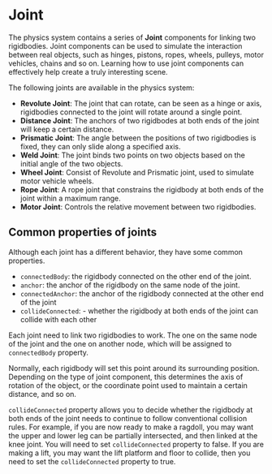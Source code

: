 # Joint

The physics system contains a series of **Joint** components for linking two rigidbodies. Joint components can be used to simulate the interaction between real objects, such as hinges, pistons, ropes, wheels, pulleys, motor vehicles, chains and so on. Learning how to use joint components can effectively help create a truly interesting scene.

The following joints are available in the physics system:

- **Revolute Joint**: The joint that can rotate, can be seen as a hinge or axis, rigidbodies connected to the joint will rotate around a single point.
- **Distance Joint**: The anchors of two rigidbodes at both ends of the joint will keep a certain distance.
- **Prismatic Joint**: The angle between the positions of two rigidbodies is fixed, they can only slide along a specified axis.
- **Weld Joint**: The joint binds two points on two objects based on the initial angle of the two objects.
- **Wheel Joint**: Consist of Revolute and Prismatic joint, used to simulate motor vehicle wheels.
- **Rope Joint**: A rope joint that constrains the rigidbody at both ends of the joint within a maximum range.
- **Motor Joint**: Controls the relative movement between two rigidbodies.

## Common properties of joints

Although each joint has a different behavior, they have some common properties.

- `connectedBody`: the rigidbody connected on the other end of the joint.
- `anchor`: the anchor of the rigidbody on the same node of the joint.
- `connectedAnchor`: the anchor of the rigidbody  connected at the other end of the joint
- `collideConnected`: - whether the rigidbody at both ends of the joint can collide with each other

Each joint need to link two rigidbodies to work. The one on the same node of the joint and the one on another node, which will be assigned to `connectedBody` property.

Normally, each rigidbody will set this point around its surrounding position.
Depending on the type of joint component, this determines the axis of rotation of the object, or the coordinate point used to maintain a certain distance, and so on.

`collideConnected` property allows you to decide whether the rigidbody at both ends of the joint needs to continue to follow conventional collision rules.
For example, if you are now ready to make a ragdoll, you may want the upper and lower leg can be partially intersected, and then linked at the knee joint. You will need to set `collideConnected` property to false.
If you are making a lift, you may want the lift platform and floor to collide, then you need to set the `collideConnected` property to true.